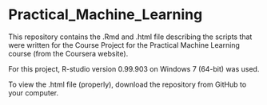 # Practical_Machine_Learning

This repository contains the .Rmd and .html file describing the scripts that were written for the Course Project for the Practical Machine Learning course (from the Coursera website).

For this project, R-studio version 0.99.903 on Windows 7 (64-bit) was used.

To view the .html file (properly), download the repository from GitHub to your computer.
